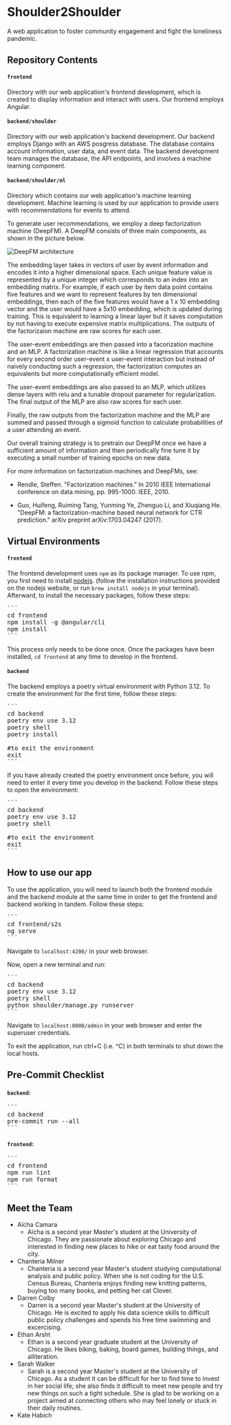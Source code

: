# Shoulder2Shoulder

A web application to foster community engagement and fight the loneliness pandemic.

## Repository Contents

#### `frontend`
Directory with our web application's frontend development, which is created to display information and interact with users. Our frontend employs Angular.

#### `backend/shoulder` 
Directory with our web application's backend development. Our backend employs Django with an AWS posgress database. The database contains account information, user data, and event data. The backend development team manages the database, the API endpoints, and involves a machine learning component. 

#### `backend/shoulder/ml`
Directory which contains our web application's machine learning development. Machine learning is used by our application to provide users with recommendations for events to attend.

To generate user recommendations, we employ a deep factorization machine (DeepFM). A DeepFM
consists of three main components, as shown in the picture below.

![DeepFM architecture](https://d2l.ai/_images/rec-deepfm.svg)

The embedding layer takes in vectors of user by event information and encodes it into a higher
dimensional space. Each unique feature value is represented by a unique integer which corresponds
to an index into an embedding matrix. For example, if each user by item data point contains
five features and we want to represent features by ten dimensional embeddings, then each of
the five features would have a 1 x 10 embedding vector and the user would have a 5x10 embedding,
which is updated during training. This is equivalent to learning a linear layer but it saves
computation by not having to execute expensive matrix multiplications. The outputs of the
factorizaion machine are raw scores for each user.

The user-event embeddings are then passed into a facorization machine and an MLP. A factorization
machine is like a linear regression that accounts for every second order user-event x user-event
interaction but instead of naively conducting such a regression, the factorization computes
an equivalents but more computationally efficient model.

The user-event embeddings are also passed to an MLP, which utilizes dense layers with relu and
a tunable dropout parameter for regularization. The final output of the MLP are also raw scores
for each user.

Finally, the raw outputs from the factorization machine and the MLP are summed and passed
through a sigmoid function to calculate probabilities of a user attending an event.

Our overall training strategy is to pretrain our DeepFM once we have a sufficient amount of
information and then periodically fine tune it by executing a small number of training epochs
on new data.

For more information on factorization machines and DeepFMs, see:

- Rendle, Steffen. "Factorization machines." In 2010 IEEE International conference on data mining, pp. 995-1000. IEEE, 2010.

- Guo, Huifeng, Ruiming Tang, Yunming Ye, Zhenguo Li, and Xiuqiang He. "DeepFM: a factorization-machine based neural network for CTR prediction." arXiv preprint arXiv:1703.04247 (2017).

## Virtual Environments

#### `frontend`

The frontend development uses `npm` as its package manager. To use npm, you first need to install [nodejs](https://nodejs.org/en). (follow the installation instructions provided on the nodejs website, or run `brew install nodejs` in your terminal). Afterward, to install the necessary packages, follow these steps:

<pre>
```
cd frontend
npm install -g @angular/cli
npm install
```
</pre>

This process only needs to be done once. Once the packages have been installed, `cd frontend` at any time to develop in the frontend. 

#### `backend`

The backend employs a poetry virtual environment with Python 3.12. To create the environment for the first time, follow these steps:
 
<pre>
```
cd backend
poetry env use 3.12
poetry shell
poetry install 

#to exit the environment
exit
```
</pre>

If you have already created the poetry environment once before, you will need to enter it every time you develop in the backend. Follow these steps to open the environment: 

<pre>
```
cd backend
poetry env use 3.12
poetry shell

#to exit the environment
exit 
```
</pre>

## How to use our app

To use the application, you will need to launch both the frontend module and the backend module at the same time in order to get the frontend and backend working in tandem. Follow these steps:

<pre>
```
cd frontend/s2s
ng serve
```
</pre>

Navigate to `localhost:4200/` in your web browser. 

Now, open a new terminal and run:

<pre>
```
cd backend
poetry env use 3.12
poetry shell
python shoulder/manage.py runserver
```
</pre>

Navigate to `localhost:8000/admin` in your web browser and enter the superuser credentials.

To exit the application, run ctrl+C (i.e. ^C) in both terminals to shut down the local hosts.

## Pre-Commit Checklist

#### `backend`: 

<pre>
```
cd backend
pre-commit run --all
```
</pre>

#### `frontend`: 

<pre>
```
cd frontend
npm run lint
npm run format
```
</pre>


## Meet the Team

- Aïcha Camara
    - Aïcha is a second year Master's student at the University of Chicago. They are passionate about exploring Chicago and interested in finding new places to hike or eat tasty food around the city.
- Chanteria Milner
    - Chanteria is a second year Master's student studying computational analysis and public policy. When she is not coding for the U.S. Census Bureau, Chanteria enjoys finding new knitting patterns, buying too many books, and petting her cat Clover.
- Darren Colby
    - Darren is a second year Master's student at the University of Chicago. He is excited to apply his data science skills to difficult public policy challenges and spends his free time swimming and excercising.
- Ethan Arsht
    - Ethan is a second year graduate student at the University of Chicago. He likes biking, baking, board games, building things, and alliteration.
- Sarah Walker
    - Sarah is a second year Master's student at the University of Chicago. As a student it can be difficult for her to find time to invest in her social life; she also finds it difficult to meet new people and try new things on such a tight schedule. She is glad to be working on a project aimed at connecting others who may feel lonely or stuck in their daily routines.
- Kate Habich

